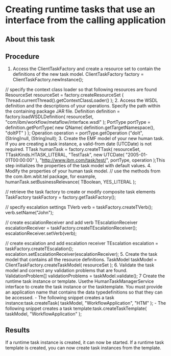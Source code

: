 <!-- image -->

# Creating runtime tasks that use an interface from the calling application

## About this task

## Procedure

1. Access the ClientTaskFactory and create a resource set to contain
the definitions of the new task model. ClientTaskFactory factory = ClientTaskFactory.newInstance(); 

// specify the context class loader so that following resources are found
ResourceSet resourceSet = factory.createResourceSet
              ( Thread.currentThread().getContextClassLoader() );
2. Access the WSDL definition and the descriptions of your operations.
Specify the path within the containing package JAR file. 
Definition definition = factory.loadWSDLDefinition( resourceSet, 
                          "com/ibm/workflow/metaflow/interface.wsdl" ); 
                      PortType portType = definition.getPortType( 
                      new QName( definition.getTargetNamespace(), "doItPT" ) );
Operation operation = portType.getOperation
                                  ("doIt", (String)null, (String)null);
3. Create the EMF model of your new human task. If you
are creating a task instance, a valid-from date (UTCDate) is not required.
TTask humanTask = factory.createTTask( resourceSet, 
                                       TTaskKinds.HTASK\_LITERAL, 
                                       "TestTask", 
                                       new UTCDate( "2005-01-01T00:00:00" ), 
                                       "http://www.ibm.com/task/test/", 
                                       portType, 
                                       operation );This
step initializes the properties of the task model with default values.
4. Modify the properties of your human task model. // use the methods from the com.ibm.wbit.tel package, for example,
humanTask.setBusinessRelevance( TBoolean, YES\_LITERAL );

// retrieve the task factory to create or modify composite task elements
TaskFactory taskFactory = factory.getTaskFactory();

// specify escalation settings
TVerb verb = taskFactory.createTVerb();
verb.setName("John");

// create escalationReceiver and add verb
TEscalationReceiver escalationReceiver = 
                    taskFactory.createTEscalationReceiver();
escalationReceiver.setVerb(verb);

// create escalation and add escalation receiver 
TEscalation escalation = taskFactory.createTEscalation();
escalation.setEscalationReceiver(escalationReceiver);
5. Create the task model that contains all the resource definitions.
TaskModel taskModel = ClientTaskFactory.createTaskModel( resourceSet );
6. Validate the task model and correct any validation problems that
are found. ValidationProblem[] validationProblems = taskModel.validate();
7 Create the runtime task instance or template. Usethe HumanTaskManagerService interface to create the task instance or the tasktemplate. You must provide an application name that contains the data typedefinitions so that they can be accessed.
    - The following snippet creates a task instance:task.createTask( taskModel, "WorkflowApplication", "HTM" );
    - The following snippet creates a task template:task.createTaskTemplate( taskModel, "WorkflowApplication" );

## Results

If a runtime task instance is created, it can now be started. If
a runtime task template is created, you can now create task instances from
the template.